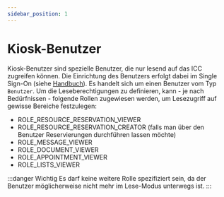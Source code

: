 ```yaml
---
sidebar_position: 1
---
```


# Kiosk-Benutzer

Kiosk-Benutzer sind spezielle Benutzer, die nur lesend auf das ICC zugreifen können. Die Einrichtung des Benutzers erfolgt
dabei im Single Sign-On (siehe [Handbuch](https://docs.schulit.de/idp)). Es handelt sich um einen Benutzer vom Typ `Benutzer`. Um die Leseberechtigungen
zu definieren, kann - je nach Bedürfnissen - folgende Rollen zugewiesen werden, um Lesezugriff auf gewisse Bereiche festzulegen:

* ROLE_RESOURCE_RESERVATION_VIEWER
* ROLE_RESOURCE_RESERVATION_CREATOR (falls man über den Benutzer Reservierungen durchführen lassen möchte)
* ROLE_MESSAGE_VIEWER
* ROLE_DOCUMENT_VIEWER
* ROLE_APPOINTMENT_VIEWER
* ROLE_LISTS_VIEWER

:::danger Wichtig
Es darf keine weitere Rolle spezifiziert sein, da der Benutzer möglicherweise nicht mehr im Lese-Modus unterwegs ist.
:::